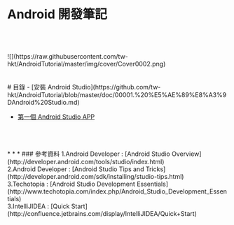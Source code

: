 Android 開發筆記
=============
<br />
<br />
<br />
![](https://raw.githubusercontent.com/tw-hkt/AndroidTutorial/master/img/cover/Cover0002.png)
<br />
<br />
<br />
# 目錄
- [安裝 Android Studio](https://github.com/tw-hkt/AndroidTutorial/blob/master/doc/00001.%20%E5%AE%89%E8%A3%9DAndroid%20Studio.md)

- [第一個 Android Studio APP](https://github.com/tw-hkt/AndroidTutorial/blob/master/doc/00002.%20%E5%BB%BA%E7%AB%8B%E7%AC%AC%E4%B8%80%E5%80%8BAPP.md)

<br />
<br />
<br />
* * *
### 參考資料
1.Android Developer : [Android Studio Overview](http://developer.android.com/tools/studio/index.html)
<br>
2.Android Developer : [Android Studio Tips and Tricks](http://developer.android.com/sdk/installing/studio-tips.html)
<br>
3.Techotopia : [Android Studio Development Essentials](http://www.techotopia.com/index.php/Android_Studio_Development_Essentials)
<br>
3.IntelliJIDEA : [Quick Start](http://confluence.jetbrains.com/display/IntelliJIDEA/Quick+Start)
<br />
